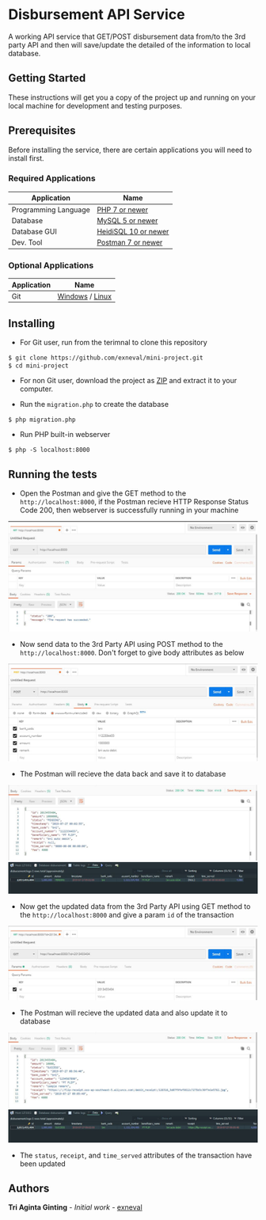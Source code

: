 # Disbursement API Service

A working API service that GET/POST disbursement data from/to the 3rd party API and then will save/update the detailed of the information to local database.

## Getting Started

These instructions will get you a copy of the project up and running on your local machine for development and testing purposes.

## Prerequisites

Before installing the service, there are certain applications you will need to install first.

### Required Applications
Application | Name
------|------
Programming Language | [PHP 7 or newer](https://www.php.net/downloads.php)
Database | [MySQL 5 or newer](https://www.mysql.com/downloads/)
Database GUI | [HeidiSQL 10 or newer](https://www.heidisql.com/download.php)
Dev. Tool | [Postman 7 or newer](https://www.getpostman.com/downloads/)

### Optional Applications
Application | Name
------|------
Git | [Windows](https://gitforwindows.org/) / [Linux](https://git-scm.com/download/linux)

## Installing

* For Git user, run from the terimnal to clone this repository

```
$ git clone https://github.com/exneval/mini-project.git
$ cd mini-project
```

* For non Git user, download the project as [ZIP](https://github.com/exneval/mini-project/archive/master.zip) and extract it to your computer.

* Run the `migration.php` to create the database

```
$ php migration.php
```

* Run PHP built-in webserver

```
$ php -S localhost:8000
```

## Running the tests

* Open the Postman and give the GET method to the `http://localhost:8000`, if the Postman recieve HTTP Response Status Code 200, then webserver is successfully running in your machine

<img src="img/1.jpg" />

* Now send data to the 3rd Party API using POST method to the `http://localhost:8000`. Don't forget to give body attributes as below

<img src="img/2.jpg" />

* The Postman will recieve the data back and save it to database

<img src="img/3.jpg" />

<img src="img/4.jpg" />

* Now get the updated data from the 3rd Party API using GET method to the `http://localhost:8000` and give a param `id` of the transaction

<img src="img/5.jpg" />

* The Postman will recieve the updated data and also update it to database

<img src="img/6.jpg" />

<img src="img/7.jpg" />

* The `status`, `receipt`, and `time_served` attributes of the transaction have been updated

## Authors

**Tri Aginta Ginting** - *Initial work* - [exneval](https://github.com/exneval)
